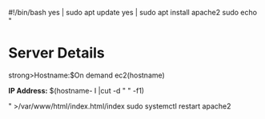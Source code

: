 #!/bin/bash
yes | sudo apt update
yes |  sudo apt install apache2
sudo echo "<h1>Server Details</h1><p>strong>Hostname:</strong>$On demand ec2(hostname)</p><p><strong>IP
Address:</strong> $(hostname- I |cut -d " " -f1)</p>" >/var/www/html/index.html/index
sudo systemctl restart apache2
